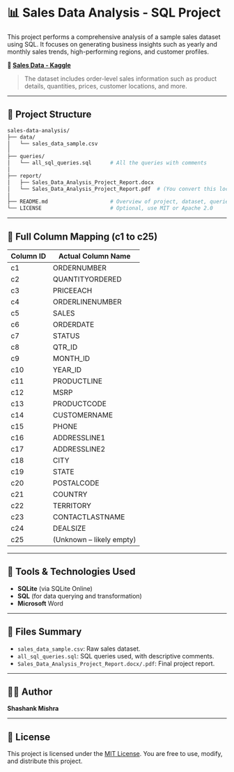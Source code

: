 # 📊 Sales Data Analysis - SQL Project

This project performs a comprehensive analysis of a sample sales dataset using SQL. It focuses on generating business insights such as yearly and monthly sales trends, high-performing regions, and customer profiles.

**🔗 [Sales Data - Kaggle](https://www.kaggle.com/datasets/kristianlileev/sales-data)**

> The dataset includes order-level sales information such as product details, quantities, prices, customer locations, and more.
---

## 📁 Project Structure

```bash
sales-data-analysis/
├── data/
│   └── sales_data_sample.csv
│
├── queries/
│   └── all_sql_queries.sql      # All the queries with comments
│
├── report/
│   ├── Sales_Data_Analysis_Project_Report.docx
│   └── Sales_Data_Analysis_Project_Report.pdf  # (You convert this locally)
│
├── README.md                    # Overview of project, dataset, queries, tools
└── LICENSE                      # Optional, use MIT or Apache 2.0

```

---

## 🧾 Full Column Mapping (c1 to c25)

| Column ID | Actual Column Name         |
|-----------|----------------------------|
| c1        | ORDERNUMBER                |
| c2        | QUANTITYORDERED            |
| c3        | PRICEEACH                  |
| c4        | ORDERLINENUMBER            |
| c5        | SALES                      |
| c6        | ORDERDATE                  |
| c7        | STATUS                     |
| c8        | QTR_ID                     |
| c9        | MONTH_ID                   |
| c10       | YEAR_ID                    |
| c11       | PRODUCTLINE                |
| c12       | MSRP                       |
| c13       | PRODUCTCODE                |
| c14       | CUSTOMERNAME               |
| c15       | PHONE                      |
| c16       | ADDRESSLINE1               |
| c17       | ADDRESSLINE2               |
| c18       | CITY                       |
| c19       | STATE                      |
| c20       | POSTALCODE                 |
| c21       | COUNTRY                    |
| c22       | TERRITORY                  |
| c23       | CONTACTLASTNAME            |
| c24       | DEALSIZE                   |
| c25       | (Unknown – likely empty)   |

---

## 🧪 Tools & Technologies Used

- **SQLite** (via SQLite Online)
- **SQL** (for data querying and transformation)
- **Microsoft** Word 

---

## 📄 Files Summary

- `sales_data_sample.csv`: Raw sales dataset.
- `all_sql_queries.sql`: SQL queries used, with descriptive comments.
- `Sales_Data_Analysis_Project_Report.docx/.pdf`: Final project report.

---

## 👨‍💻 Author

**Shashank Mishra**

---

## 📝 License

This project is licensed under the [MIT License](LICENSE). You are free to use, modify, and distribute this project.


